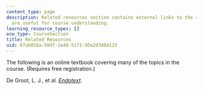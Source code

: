 ```yaml
---
content_type: page
description: Related resources section contains external links to the resources which
  are useful for course understanding.
learning_resource_types: []
ocw_type: CourseSection
title: Related Resources
uid: 07ab858a-50df-1e48-51f1-95e2d3404123
---
```


The following is an online textbook covering many of the topics in the course. (Requires free registration.)

De Groot, L. J., et al. [_Endotext_](http://www.endotext.org).